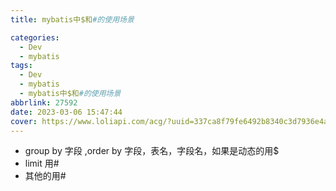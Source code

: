 ```yaml
---
title: mybatis中$和#的使用场景

categories:
  - Dev
  - mybatis
tags:
  - Dev
  - mybatis
  - mybatis中$和#的使用场景
abbrlink: 27592
date: 2023-03-06 15:47:44
cover: https://www.loliapi.com/acg/?uuid=337ca8f79fe6492b8340c3d7936e4a99
---
```


- group by 字段 ,order by 字段，表名，字段名，如果是动态的用$
- limit 用#
- 其他的用#